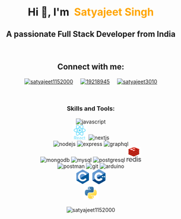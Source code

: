 

<h1 align="center">Hi 👋, I'm &nbsp;<span align="center" style="color: orange;">Satyajeet Singh</span></h1>

<h2 align="center">A passionate Full Stack Developer from India</h2>


<br/>
<h2 align="center">Connect with me:</h2>
<p align="center">
    <a href="https://linkedin.com/in/satyajeet1152000" target="blank"><img align="center"
            src="https://raw.githubusercontent.com/rahuldkjain/github-profile-readme-generator/master/src/images/icons/Social/linked-in-alt.svg"
            alt="satyajeet1152000" height="30" width="40" /></a> &nbsp&nbsp&nbsp
            <a href="https://stackoverflow.com/users/19218945" target="blank"><img align="center"
                src="https://raw.githubusercontent.com/rahuldkjain/github-profile-readme-generator/master/src/images/icons/Social/stack-overflow.svg"
                alt="19218945" height="30" width="40" /></a> &nbsp&nbsp&nbsp
    <a href="https://instagram.com/satyajeet3010" target="blank"><img align="center"
            src="https://raw.githubusercontent.com/rahuldkjain/github-profile-readme-generator/master/src/images/icons/Social/instagram.svg"
            alt="satyajeet3010" height="30" width="40" /></a>
</p>
<br/>

<h3 align="center">Skills and Tools:</h3>
<p align="center">
    <img src="https://static-00.iconduck.com/assets.00/javascript-js-icon-2048x2048-nyxvtvk0.png" alt="javascript" width="40" height="40" />
    <br/>
    <img src="https://raw.githubusercontent.com/devicons/devicon/master/icons/react/react-original-wordmark.svg" alt="react" width="40" height="40" />
    <img src="https://testrigor.com/wp-content/uploads/2023/04/nextjs-logo.png" alt="nextjs" width="60" height="30"/>
    <br/>
    <img src="https://logowik.com/content/uploads/images/nodejs.jpg" alt="nodejs" width="50" height="30" />
    <img src="https://encrypted-tbn0.gstatic.com/images?q=tbn:ANd9GcQnWUFhZBRfz49073nM5X3KJTIQxwdyFAFZ5RiJzJ7KInR6d5sUJnJh5dxXJkOn8ZyRYXM&usqp=CAU" alt="express" width="50" height="30" />
    <img src="https://www.vectorlogo.zone/logos/graphql/graphql-icon.svg" alt="graphql" width="40" height="40" />
    <br/>
    <img src="https://w1.pngwing.com/pngs/104/466/png-transparent-mongodb-logo-database-nosql-postgresql-mysql-green-text-line.png" alt="mongodb" width="50" height="30" />
    <img src="https://w7.pngwing.com/pngs/604/953/png-transparent-mysql-logo-mysqli-php-database-linux-coding-blue-text-logo-thumbnail.png" alt="mysql" width="50" height="30" />
    <img src="https://w7.pngwing.com/pngs/441/460/png-transparent-postgresql-plain-wordmark-logo-icon-thumbnail.png" alt="postgresql" width="50" height="30" />
    <img src="https://raw.githubusercontent.com/devicons/devicon/master/icons/redis/redis-original-wordmark.svg" alt="redis" width="40" height="40" />
    <br/>
    <img src="https://www.vectorlogo.zone/logos/getpostman/getpostman-icon.svg" alt="postman" width="40" height="40" />
    <img src="https://www.vectorlogo.zone/logos/git-scm/git-scm-icon.svg" alt="git" width="40" height="40" />
    <img src="https://cdn.worldvectorlogo.com/logos/arduino-1.svg" alt="arduino" width="40" height="40" />
    <br/>
    <img src="https://raw.githubusercontent.com/devicons/devicon/master/icons/c/c-original.svg" alt="c" width="40"height="40" />
    <img src="https://raw.githubusercontent.com/devicons/devicon/master/icons/cplusplus/cplusplus-original.svg" alt="cplusplus" width="40" height="40" />
    <br/>
    <img src="https://raw.githubusercontent.com/devicons/devicon/master/icons/python/python-original.svg" alt="python" width="40" height="40" />
</p>

<p align="center"><img align="center" src="https://github-readme-streak-stats.herokuapp.com/?user=satyajeet1152000&"
        alt="satyajeet1152000" /></p>
